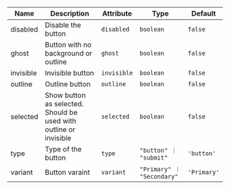 <!--
SPDX-FileCopyrightText: 2022 Siemens AG

SPDX-License-Identifier: MIT
-->

| Name       | Description                   | Attribute        | Type                                      | Default             |
|------------|-------------------------------|------------------|-------------------------------------------|---------------------|
|disabled| Disable the button | `disabled` | `boolean` | `false` |
|ghost| Button with no background or outline | `ghost` | `boolean` | `false` |
|invisible| Invisible button | `invisible` | `boolean` | `false` |
|outline| Outline button | `outline` | `boolean` | `false` |
|selected| Show button as selected. Should be used with outline or invisible | `selected` | `boolean` | `false` |
|type| Type of the button | `type` | `"button" ｜ "submit"` | `'button'` |
|variant| Button varaint | `variant` | `"Primary" ｜ "Secondary"` | `'Primary'` |

